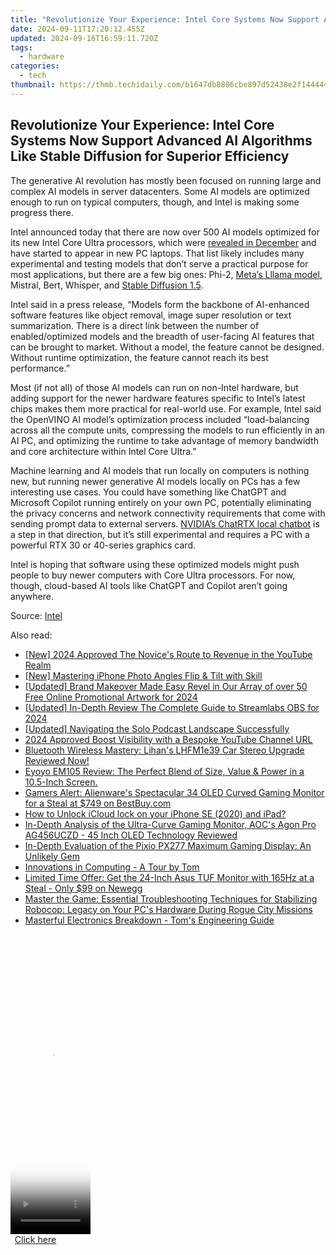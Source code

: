 ```yaml
---
title: "Revolutionize Your Experience: Intel Core Systems Now Support Advanced AI Algorithms Like Stable Diffusion for Superior Efficiency"
date: 2024-09-11T17:20:12.455Z
updated: 2024-09-16T16:59:11.720Z
tags:
  - hardware
categories:
  - tech
thumbnail: https://thmb.techidaily.com/b1647db8806cbe897d52438e2f14444426f8ed4b6e8803f065c62fd751a91e70.jpg
---
```


## Revolutionize Your Experience: Intel Core Systems Now Support Advanced AI Algorithms Like Stable Diffusion for Superior Efficiency

The generative AI revolution has mostly been focused on running large and complex AI models in server datacenters. Some AI models are optimized enough to run on typical computers, though, and Intel is making some progress there.

 Intel announced today that there are now over 500 AI models optimized for its new Intel Core Ultra processors, which were [revealed in December](https://facebook-video-content.techidaily.com/elevate-your-profiles-visual-appeal-for-2024/) and have started to appear in new PC laptops. That list likely includes many experimental and testing models that don’t serve a practical purpose for most applications, but there are a few big ones: Phi-2, [Meta’s Lllama model](https://android-pokemon-go.techidaily.com/in-2024-how-to-fix-pokemon-go-route-not-working-on-oneplus-nord-ce-3-lite-5g-drfone-by-drfone-virtual-android/), Mistral, Bert, Whisper, and [Stable Diffusion 1.5](https://unlock-android.techidaily.com/7-ways-to-unlock-a-locked-xiaomi-redmi-k70-phone-by-drfone-android/).

 Intel said in a press release, “Models form the backbone of AI-enhanced software features like object removal, image super resolution or text summarization. There is a direct link between the number of enabled/optimized models and the breadth of user-facing AI features that can be brought to market. Without a model, the feature cannot be designed. Without runtime optimization, the feature cannot reach its best performance.”

 Most (if not all) of those AI models can run on non-Intel hardware, but adding support for the newer hardware features specific to Intel’s latest chips makes them more practical for real-world use. For example, Intel said the OpenVINO AI model’s optimization process included “load-balancing across all the compute units, compressing the models to run efficiently in an AI PC, and optimizing the runtime to take advantage of memory bandwidth and core architecture within Intel Core Ultra.”

 Machine learning and AI models that run locally on computers is nothing new, but running newer generative AI models locally on PCs has a few interesting use cases. You could have something like ChatGPT and Microsoft Copilot running entirely on your own PC, potentially eliminating the privacy concerns and network connectivity requirements that come with sending prompt data to external servers. [NVIDIA’s ChatRTX local chatbot](https://sim-unlock.techidaily.com/in-2024-sim-unlock-nubia-red-magic-9-proplus-phones-without-code-2-ways-to-remove-android-sim-lock-by-drfone-android/) is a step in that direction, but it’s still experimental and requires a PC with a powerful RTX 30 or 40-series graphics card.

 Intel is hoping that software using these optimized models might push people to buy newer computers with Core Ultra processors. For now, though, cloud-based AI tools like ChatGPT and Copilot aren’t going anywhere.

 Source: [Intel](https://www.businesswire.com/news/home/20240501925881/en/More-than-500-AI-Models-Run-Optimized-on-Intel-Core-Ultra-Processors/)

<ins class="adsbygoogle"
     style="display:block"
     data-ad-format="autorelaxed"
     data-ad-client="ca-pub-7571918770474297"
     data-ad-slot="1223367746"></ins>

<ins class="adsbygoogle"
     style="display:block"
     data-ad-client="ca-pub-7571918770474297"
     data-ad-slot="8358498916"
     data-ad-format="auto"
     data-full-width-responsive="true"></ins>

<span class="atpl-alsoreadstyle">Also read:</span>
<div><ul>
<li><a href="https://youtube-zero.techidaily.com/024-approved-the-novices-route-to-revenue-in-the-youtube-realm/"><u>[New] 2024 Approved The Novice's Route to Revenue in the YouTube Realm</u></a></li>
<li><a href="https://extra-skills.techidaily.com/new-mastering-iphone-photo-angles-flip-and-tilt-with-skill/"><u>[New] Mastering iPhone Photo Angles Flip & Tilt with Skill</u></a></li>
<li><a href="https://facebook-video-footage.techidaily.com/updated-brand-makeover-made-easy-revel-in-our-array-of-over-50-free-online-promotional-artwork-for-2024/"><u>[Updated] Brand Makeover Made Easy Revel in Our Array of over 50 Free Online Promotional Artwork for 2024</u></a></li>
<li><a href="https://desktop-recording.techidaily.com/updated-in-depth-review-the-complete-guide-to-streamlabs-obs-for-2024/"><u>[Updated] In-Depth Review The Complete Guide to Streamlabs OBS for 2024</u></a></li>
<li><a href="https://extra-approaches.techidaily.com/updated-navigating-the-solo-podcast-landscape-successfully/"><u>[Updated] Navigating the Solo Podcast Landscape Successfully</u></a></li>
<li><a href="https://youtube-clips.techidaily.com/2024-approved-boost-visibility-with-a-bespoke-youtube-channel-url/"><u>2024 Approved Boost Visibility with a Bespoke YouTube Channel URL</u></a></li>
<li><a href="https://buynow-marvelous.techidaily.com/bluetooth-wireless-mastery-lihans-lhfm1e39-car-stereo-upgrade-reviewed-now/"><u>Bluetooth Wireless Mastery: Lihan's LHFM1e39 Car Stereo Upgrade Reviewed Now!</u></a></li>
<li><a href="https://hardware-tips.techidaily.com/eyoyo-em105-review-the-perfect-blend-of-size-value-and-power-in-a-105-inch-screen/"><u>Eyoyo EM105 Review: The Perfect Blend of Size, Value & Power in a 10.5-Inch Screen.</u></a></li>
<li><a href="https://hardware-tips.techidaily.com/gamers-alert-alienwares-spectacular-34-oled-curved-gaming-monitor-for-a-steal-at-749-on-bestbuycom/"><u>Gamers Alert: Alienware's Spectacular 34 OLED Curved Gaming Monitor for a Steal at $749 on BestBuy.com</u></a></li>
<li><a href="https://activate-lock.techidaily.com/how-to-unlock-icloud-lock-on-your-iphone-se-2020-and-ipad-by-drfone-ios/"><u>How to Unlock iCloud lock on your iPhone SE (2020) and iPad?</u></a></li>
<li><a href="https://hardware-tips.techidaily.com/in-depth-analysis-of-the-ultra-curve-gaming-monitor-aocs-agon-pro-ag456uczd-45-inch-oled-technology-reviewed/"><u>In-Depth Analysis of the Ultra-Curve Gaming Monitor, AOC's Agon Pro AG456UCZD - 45 Inch OLED Technology Reviewed</u></a></li>
<li><a href="https://hardware-tips.techidaily.com/in-depth-evaluation-of-the-pixio-px277-maximum-gaming-display-an-unlikely-gem/"><u>In-Depth Evaluation of the Pixio PX277 Maximum Gaming Display: An Unlikely Gem</u></a></li>
<li><a href="https://hardware-tips.techidaily.com/innovations-in-computing-a-tour-by-tom/"><u>Innovations in Computing - A Tour by Tom</u></a></li>
<li><a href="https://hardware-tips.techidaily.com/limited-time-offer-get-the-24-inch-asus-tuf-monitor-with-165hz-at-a-steal-only-99-on-newegg/"><u>Limited Time Offer: Get the 24-Inch Asus TUF Monitor with 165Hz at a Steal - Only $99 on Newegg</u></a></li>
<li><a href="https://win-answers.techidaily.com/master-the-game-essential-troubleshooting-techniques-for-stabilizing-robocop-legacy-on-your-pcs-hardware-during-rogue-city-missions/"><u>Master the Game: Essential Troubleshooting Techniques for Stabilizing Robocop: Legacy on Your PC's Hardware During Rogue City Missions</u></a></li>
<li><a href="https://hardware-tips.techidaily.com/masterful-electronics-breakdown-toms-engineering-guide/"><u>Masterful Electronics Breakdown - Tom's Engineering Guide</u></a></li>
</ul></div>

<!-- affiliate ads begin -->
<span id="1977006">
					<video width="128" height="480" style="cursor:pointer"
           poster="//a.impactradius-go.com/display-clicktoplayimage/1977006.png"
           onclick="if(!this.playClicked){this.play();this.setAttribute('controls',true);this.playClicked=true;}">
	   <source src="//a.impactradius-go.com/display-ad/22993-1977006">
	   <img src="//a.impactradius-go.com/display-clicktoplayimage/1977006.png" style="border: none; height: 100%; width: 100%; object-fit: contain">
	</video>
	<div style="width:80px;text-align:center"><a href="javascript:window.open(decodeURIComponent('https%3A%2F%2Fhomestyler.sjv.io%2Fc%2F5597632%2F1977006%2F22993'), '_blank');void(0);">Click here</a></div>
</span>
<img height="0" width="0" src="https://imp.pxf.io/i/5597632/1977006/22993" style="position:absolute;visibility:hidden;" border="0" />
<!-- affiliate ads end -->

